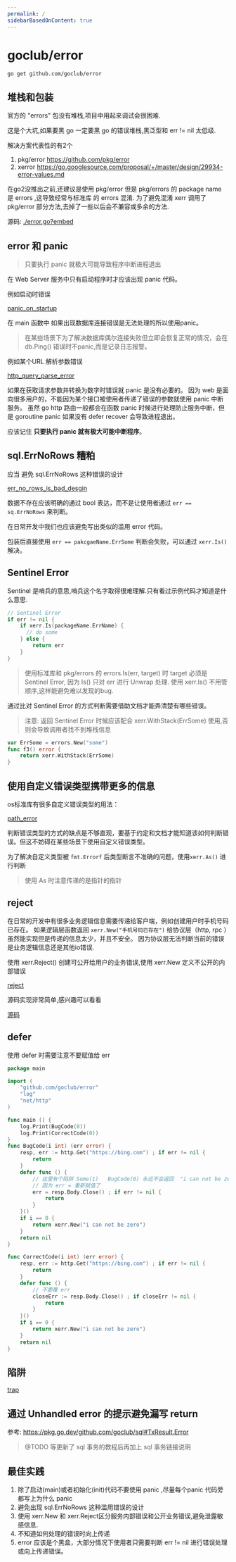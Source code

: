 ```yaml
---
permalink: /
sidebarBasedOnContent: true
---
```


# goclub/error

```shell
go get github.com/goclub/error
```

## 堆栈和包装

官方的 "errors" 包没有堆栈,项目中用起来调试会很困难.

这是个大坑,如果要黑 go 一定要黑 go 的错误堆栈,黑泛型和 err != nil 太低级.

解决方案代表性的有2个

1. pkg/error https://github.com/pkg/error
2. xerror https://go.googlesource.com/proposal/+/master/design/29934-error-values.md


在go2没推出之前,还建议是使用 pkg/error
但是 pkg/errors 的 package name 是 errors ,这导致经常与标准库 的 errors 混淆.
为了避免混淆 xerr 调用了pkg/error 部分方法,去掉了一些以后会不兼容或多余的方法.

源码: [./error.go?embed](./error.go)

## error  和 panic

> 只要执行 panic 就极大可能导致程序中断进程退出  

在 Web Server 服务中只有启动程序时才应该出现 panic 代码。

例如启动时错误

[panic_on_startup](./example/panic_on_startup/main.go?embed)

在 main 函数中 如果出现数据库连接错误是无法处理的所以使用panic。

> 在某些场景下为了解决数据库偶尔连接失败但立即会恢复正常的情况，会在 db.Ping() 错误时不panic,而是记录日志报警。

例如某个URL 解析参数错误

[http_query_parse_error](./example/http_query_parse_error/main.go?embed)

如果在获取请求参数并转换为数字时错误就 panic 是没有必要的。
因为 web 是面向很多用户的，不能因为某个接口被使用者传递了错误的参数就使用 panic 中断服务。
虽然 go http 路由一般都会在函数 panic 时候进行处理防止服务中断，但是 goroutine panic 如果没有 defer recover 会导致进程退出。

应该记住 **只要执行 panic 就有极大可能中断程序**。


## sql.ErrNoRows 糟粕

应当 避免 sql.ErrNoRows 这种错误的设计

[err_no_rows_is_bad_desgin](./example/err_no_rows_is_bad_desgin/main.go?embed)

数据不存在应该明确的通过 bool 表达，而不是让使用者通过 `err == sq.ErrNoRows` 来判断。

在日常开发中我们也应该避免写出类似的滥用 error 代码。

包装后直接使用 `err == pakcgaeName.ErrSome` 判断会失败，可以通过 `xerr.Is()` 解决。

## Sentinel Error

Sentinel 是哨兵的意思,哨兵这个名字取得很难理解.只有看过示例代码才知道是什么意思.

```go
// Sentinel Error
if err != nil {
	if xerr.Is(packageName.ErrName) {
      // do some
    } else {
    	return err
    }
}
```

> 使用标准库和 pkg/errors  的 errors.Is(err, target) 时 target 必须是 Sentinel Error, 因为 Is() 只对 err 进行 Unwrap 处理.
> 使用 xerr.Is() 不用管顺序,这样能避免难以发现的bug.

通过比对 Sentinel Error 的方式判断需要借助文档才能弄清楚有哪些错误。

> 注意: 返回 Sentinel Error 时候应该配合 xerr.WithStack(ErrSome) 使用,否则会导致调用者找不到堆栈信息

```go
var ErrSome = errors.New("some")
func f3() error {
	return xerr.WithStack(ErrSome)
}
```

## 使用自定义错误类型携带更多的信息

os标准库有很多自定义错误类型的用法：

[path_error](./example/path_error/main.go?embed)

判断错误类型的方式的缺点是不够直观，要基于约定和文档才能知道该如何判断错误。但这不妨碍在某些场景下使用自定义错误类型。

为了解决自定义类型被 `fmt.Errorf` 后类型断言不准确的问题，使用`xerr.As()` 进行判断

> 使用 As 时注意传递的是指针的指针

## reject

在日常的开发中有很多业务逻辑信息需要传递给客户端，例如创建用户时手机号码已存在。
如果逻辑层函数返回 `xerr.New("手机号码已存在")` 给协议层（http, rpc ）虽然能实现但是传递的信息太少，并且不安全。
因为协议层无法判断当前的错误是业务逻辑信息还是其他io错误.

使用 xerr.Reject() 创建可公开给用户的业务错误,使用 xerr.New 定义不公开的内部错误

[reject](./example/reject/main.go?embed)


源码实现非常简单,感兴趣可以看看

[源码](./reject.go?embed)

## defer


使用 defer 时需要注意不要赋值给 err
```go
package main

import (
	"github.com/goclub/error"
	"log"
	"net/http"
)

func main () {
	log.Print(BugCode(0))
	log.Print(CorrectCode(0))
}
func BugCode(i int) (err error) {
	resp, err := http.Get("https://bing.com") ; if err != nil {
		return
	}
	defer func () {
		// 这里有个陷阱 Some(1)   BugCode(0) 永远不会返回  "i can not be zero"
		// 因为 err = 重新赋值了
		err = resp.Body.Close() ; if err != nil {
			return
		}
	}()
	if i == 0 {
		return xerr.New("i can not be zero")
	}
	return nil
}

func CorrectCode(i int) (err error) {
	resp, err := http.Get("https://bing.com") ; if err != nil {
		return
	}
	defer func () {
		// 不要覆 err
		closeErr := resp.Body.Close() ; if closeErr != nil {
			return
		}
	}()
	if i == 0 {
		return xerr.New("i can not be zero")
	}
	return nil
}
```

## 陷阱 

[trap](./example/trap/trap_test.go?embed)

## 通过 Unhandled error  的提示避免漏写 return 

参考: https://pkg.go.dev/github.com/goclub/sql#TxResult.Error

> @TODO 等更新了 sql 事务的教程后再加上 sql 事务链接说明

## 最佳实践

1. 除了启动(main)或者初始化(init)代码不要使用 panic ,尽量每个panic 代码旁都写上为什么 panic
2. 避免出现 sql.ErrNoRows 这种滥用错误的设计
3. 使用 xerr.New 和 xerr.Reject区分服务内部错误和公开业务错误,避免泄露敏感信息.
4. 不知道如何处理的错误时向上传递
5. error 应该是个黑盒，大部分情况下使用者只需要判断 err != nil 进行错误处理或向上传递错误。
